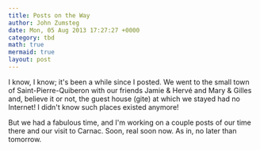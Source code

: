 ```yaml
---
title: Posts on the Way
author: John Zumsteg
date: Mon, 05 Aug 2013 17:27:27 +0000
category: tbd
math: true
mermaid: true
layout: post
---
```

I know, I know; it's been a while since I posted. We went to the small town of Saint-Pierre-Quiberon with our friends Jamie & Hervé and Mary & Gilles and, believe it or not, the guest house (gite) at which we stayed had no Internet! I didn't know such places existed anymore!

But we had a fabulous time, and I'm working on a couple posts of our time there and our visit to Carnac. Soon, real soon now. As in, no later than tomorrow.
